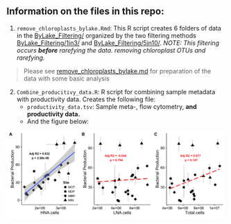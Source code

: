 ## Information on the files in this repo:

1. `remove_chloroplasts_bylake.Rmd`: This R script creates 6 folders of data in the [ByLake_Filtering/](ByLake_Filtering/) organized by the two filtering methods [ByLake_Filtering/1in3/](ByLake_Filtering/1in3/) and [ByLake_Filtering/5in10/](ByLake_Filtering/5in10/). *NOTE: This filtering occurs **before** rarefying the data. removing chloroplast OTUs and rarefying.*

> Please see [remove_chloroplasts_bylake.md](remove_chloroplasts_bylake.md) for preparation of the data with some basic analysis
  
2. `Combine_producitivy_data.R`: R script for combining sample metadata with productivity data. Creates the following file:   
	- `productivity_data.tsv`: Sample meta-, flow cytometry, **and productivity data.**  
	- And the figure below:

![Relationships between Total Bacterial Production in ug C/L/Hr and  (A) High-Nucleic Acid Cells,  (B) Low-Nucleic Acid Cells, and (C) Total Cells](Cutoff_Analysis_Figures/HNA_vs_productivity.png)
